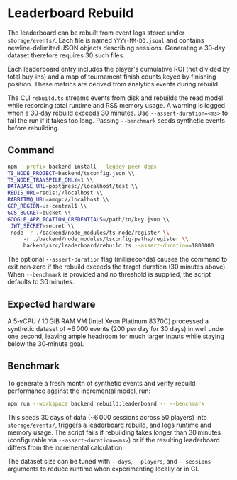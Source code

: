 # Leaderboard Rebuild

The leaderboard can be rebuilt from event logs stored under `storage/events/`.
Each file is named `YYYY-MM-DD.jsonl` and contains newline-delimited JSON
objects describing sessions. Generating a 30‑day dataset therefore requires 30
such files.

Each leaderboard entry includes the player's cumulative ROI (net divided by
total buy-ins) and a map of tournament finish counts keyed by finishing
position. These metrics are derived from analytics events during rebuild.

The CLI `rebuild.ts` streams events from disk and rebuilds the read model while
recording total runtime and RSS memory usage. A warning is logged when a
30‑day rebuild exceeds 30 minutes. Use `--assert-duration=<ms>` to fail the run
if it takes too long. Passing `--benchmark` seeds synthetic events before
rebuilding.

## Command

```bash
npm --prefix backend install --legacy-peer-deps
TS_NODE_PROJECT=backend/tsconfig.json \\
TS_NODE_TRANSPILE_ONLY=1 \\
DATABASE_URL=postgres://localhost/test \\
REDIS_URL=redis://localhost \\
RABBITMQ_URL=amqp://localhost \\
GCP_REGION=us-central1 \\
GCS_BUCKET=bucket \\
GOOGLE_APPLICATION_CREDENTIALS=/path/to/key.json \\
 JWT_SECRET=secret \\
 node -r ./backend/node_modules/ts-node/register \\
     -r ./backend/node_modules/tsconfig-paths/register \\
     backend/src/leaderboard/rebuild.ts --assert-duration=1800000
```

The optional `--assert-duration` flag (milliseconds) causes the command to exit
non‑zero if the rebuild exceeds the target duration (30 minutes above). When
`--benchmark` is provided and no threshold is supplied, the script defaults to
30 minutes.

## Expected hardware

A 5‑vCPU / 10 GiB RAM VM (Intel Xeon Platinum 8370C) processed a synthetic dataset
of ~6 000 events (200 per day for 30 days) in well under one second, leaving
ample headroom for much larger inputs while staying below the 30‑minute goal.

## Benchmark

To generate a fresh month of synthetic events and verify rebuild performance
against the incremental model, run:

```bash
npm run --workspace backend rebuild:leaderboard -- --benchmark
```

This seeds 30 days of data (~6 000 sessions across 50 players) into
`storage/events/`, triggers a leaderboard rebuild, and logs runtime and memory
usage. The script fails if rebuilding takes longer than 30 minutes (configurable
via `--assert-duration=<ms>`) or if the resulting leaderboard differs from the
incremental calculation.

The dataset size can be tuned with `--days`, `--players`, and `--sessions`
arguments to reduce runtime when experimenting locally or in CI.
